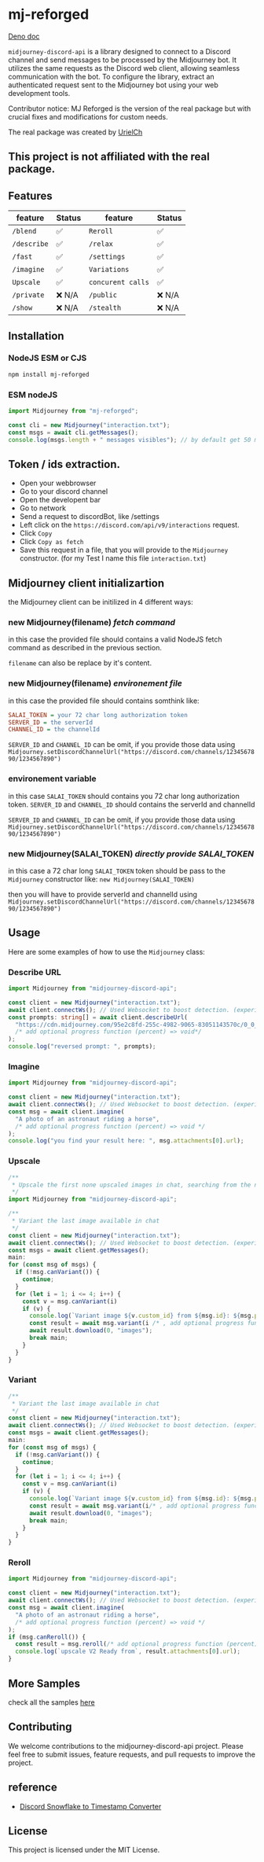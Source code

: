 # mj-reforged

[Deno doc](https://deno.land/x/midjourney_discord_api)

`midjourney-discord-api` is a library designed to connect to a Discord channel
and send messages to be processed by the Midjourney bot. It utilizes the same
requests as the Discord web client, allowing seamless communication with the
bot. To configure the library, extract an authenticated request sent to the
Midjourney bot using your web development tools.

Contributor notice: MJ Reforged is the version of the real package
but with crucial fixes and modifications for custom needs.

The real package was created by [UrielCh](https://github.com/UrielCh/midjourney-client)
## This project is not affiliated with the real package.

## Features

| feature     | Status | feature      | Status |
| ----------- | ------ | ------------ | ------ |
| `/blend`    | ✅     | `Reroll`    | ✅     |
| `/describe` | ✅     | `/relax`     | ✅     |
| `/fast`     | ✅     | `/settings`  | ✅     |
| `/imagine`  | ✅     | `Variations` | ✅     |
| `Upscale`   | ✅     | `concurent calls`| ✅ |
| `/private`  | ❌ N/A | `/public`    | ❌ N/A |
| `/show`      | ❌ N/A |`/stealth`   | ❌ N/A |

## Installation

### NodeJS ESM or CJS

```sh
npm install mj-reforged
```

### ESM nodeJS

```js
import Midjourney from "mj-reforged";

const cli = new Midjourney("interaction.txt");
const msgs = await cli.getMessages();
console.log(msgs.length + " messages visibles"); // by default get 50 messages
```

## Token / ids extraction.

- Open your webbrowser
- Go to your discord channel
- Open the developent bar
- Go to network
- Send a request to discordBot, like /settings
- Left click on the `https://discord.com/api/v9/interactions` request.
- Click `Copy`
- Click `Copy as fetch`
- Save this request in a file, that you will provide to the `Midjourney`
  constructor. (for my Test I name this file `interaction.txt`)

## Midjourney client initializartion

the Midjourney client can be initilized in 4 different ways:

### new Midjourney(filename) *fetch command*

in this case the provided file should contains a valid NodeJS fetch command as described in the previous section.

`filename` can also be replace by it's content.

### new Midjourney(filename) *environement file*

in this case the provided file should contains somthink like:
```ini
SALAI_TOKEN = your 72 char long authorization token
SERVER_ID = the serverId
CHANNEL_ID = the channelId
```
`SERVER_ID` and `CHANNEL_ID` can be omit, if you provide those data using `Midjourney.setDiscordChannelUrl("https://discord.com/channels/1234567890/1234567890")`

### environement variable

in this case `SALAI_TOKEN` should contains you 72 char long authorization token.
`SERVER_ID` and `CHANNEL_ID`  should contains the serverId and channelId

`SERVER_ID` and `CHANNEL_ID` can be omit, if you provide those data using `Midjourney.setDiscordChannelUrl("https://discord.com/channels/1234567890/1234567890")`

### new Midjourney(SALAI_TOKEN) *directly provide SALAI_TOKEN*

in this case a 72 char long `SALAI_TOKEN` token should be pass to the `Midjourney` constructor like: `new Midjourney(SALAI_TOKEN)`

then you will have to provide serverId and channelId using `Midjourney.setDiscordChannelUrl("https://discord.com/channels/1234567890/1234567890")`

## Usage

Here are some examples of how to use the `Midjourney` class:

### Describe URL

```ts
import Midjourney from "midjourney-discord-api";

const client = new Midjourney("interaction.txt");
await client.connectWs(); // Used Websocket to boost detection. (experiental)
const prompts: string[] = await client.describeUrl(
  "https://cdn.midjourney.com/95e2c8fd-255c-4982-9065-83051143570c/0_0_640_N.webp",
  /* add optional progress function (percent) => void*/
);
console.log("reversed prompt: ", prompts);
```

### Imagine

```ts
import Midjourney from "midjourney-discord-api";

const client = new Midjourney("interaction.txt");
await client.connectWs(); // Used Websocket to boost detection. (experiental)
const msg = await client.imagine(
  "A photo of an astronaut riding a horse", 
  /* add optional progress function (percent) => void */
);
console.log("you find your result here: ", msg.attachments[0].url);
```

### Upscale

```ts
/**
 * Upscale the first none upscaled images in chat, searching from the newest to the oldest images
 */
import Midjourney from "midjourney-discord-api";

/**
 * Variant the last image available in chat
 */
const client = new Midjourney("interaction.txt");
await client.connectWs(); // Used Websocket to boost detection. (experiental)
const msgs = await client.getMessages();
main:
for (const msg of msgs) {
  if (!msg.canVariant()) {
    continue;
  }
  for (let i = 1; i <= 4; i++) {
    const v = msg.canVariant(i)
    if (v) {
      console.log(`Variant image ${v.custom_id} from ${msg.id}: ${msg.prompt?.prompt}`);
      const result = await msg.variant(i /* , add optional progress function (percent) => void */);
      await result.download(0, "images");
      break main;
    }
  }
}
```

### Variant

```ts
/**
 * Variant the last image available in chat
 */
const client = new Midjourney("interaction.txt");
await client.connectWs(); // Used Websocket to boost detection. (experiental)
const msgs = await client.getMessages();
main:
for (const msg of msgs) {
  if (!msg.canVariant()) {
    continue;
  }
  for (let i = 1; i <= 4; i++) {
    const v = msg.canVariant(i)
    if (v) {
      console.log(`Variant image ${v.custom_id} from ${msg.id}: ${msg.prompt?.prompt}`);
      const result = await msg.variant(i/* , add optional progress function (percent) => void */);
      await result.download(0, "images");
      break main;
    }
  }
}
```

### Reroll

```ts
import Midjourney from "midjourney-discord-api";

const client = new Midjourney("interaction.txt");
await client.connectWs(); // Used Websocket to boost detection. (experiental)
const msg = await client.imagine(
  "A photo of an astronaut riding a horse",
  /* add optional progress function (percent) => void */
);
if (msg.canReroll()) {
  const result = msg.reroll(/* add optional progress function (percent) => void */);
  console.log(`upscale V2 Ready from`, result.attachments[0].url);
}
```

## More Samples

check all the samples [here](https://github.com/UrielCh/midjourney-client/tree/main/samples)

## Contributing

We welcome contributions to the midjourney-discord-api project. Please feel free
to submit issues, feature requests, and pull requests to improve the project.

## reference

- [Discord Snowflake to Timestamp Converter](https://snowsta.mp/)

## License

This project is licensed under the MIT License.
